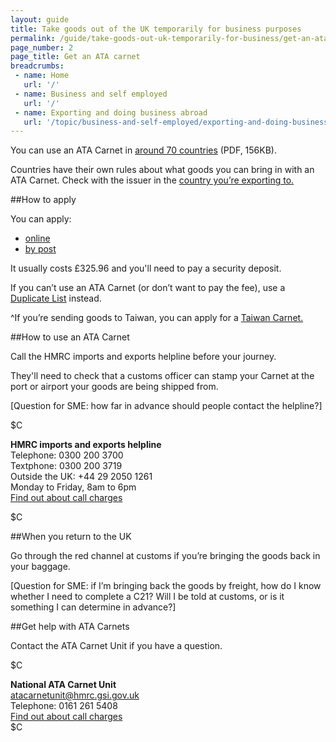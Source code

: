 ```yaml
---
layout: guide
title: Take goods out of the UK temporarily for business purposes
permalink: /guide/take-goods-out-uk-temporarily-for-business/get-an-ata.html
page_number: 2
page_title: Get an ATA carnet  
breadcrumbs:
 - name: Home
   url: '/'
 - name: Business and self employed
   url: '/'
 - name: Exporting and doing business abroad
   url: '/topic/business-and-self-employed/exporting-and-doing-business-abroad.html'   
---
```


You can use an ATA Carnet in [around 70 countries](http://www.londonchamber.co.uk/docimages/13618.pdf) (PDF, 156KB).

Countries have their own rules about what goods you can bring in with an ATA Carnet. Check with the issuer in the [country you’re exporting to.](http://www.iccwbo.org/products-and-services/trade-facilitation/ata-connections/)

##How to apply

You can apply:

 * [online](http://www.londonchamber.co.uk/lccicarnet/index.aspx)  
 * [by post](http://www.londonchamber.co.uk/lcc_public/article.asp?aid=100)

It usually costs £325.96 and you'll need to pay a security deposit. 

If you can’t use an ATA Carnet (or don’t want to pay the fee), use a [Duplicate List](/guide/take-goods-out-uk-temporarily-for-business/you-dont-use-ata.html) instead.

^If you’re sending goods to Taiwan, you can apply for a [Taiwan Carnet.](http://www.londonchamber.co.uk/lcc_public/article.asp?aid=100)

##How to use an ATA Carnet

Call the HMRC imports and exports helpline before your journey.

They'll need to check that a customs officer can stamp your Carnet at the port or airport your goods are being shipped from.

[Question for SME: how far in advance should people contact the helpline?]

$C 

**HMRC imports and exports helpline**    
Telephone: 0300 200 3700  
Textphone: 0300 200 3719  
Outside the UK: +44 29 2050 1261   
Monday to Friday, 8am to 6pm    
[Find out about call charges](/call-charges)    

$C 


##When you return to the UK

Go through the red channel at customs if you’re bringing the goods back in your baggage.

[Question for SME: if I’m bringing back the goods by freight, how do I know whether I need to complete a C21? Will I be told at customs, or is it something I can determine in advance?]

##Get help with ATA Carnets

Contact the ATA Carnet Unit if you have a question.

$C 

**National ATA Carnet Unit**  
<atacarnetunit@hmrc.gsi.gov.uk>   
Telephone: 0161 261 5408   
[Find out about call charges](/call-charges)   
$C

